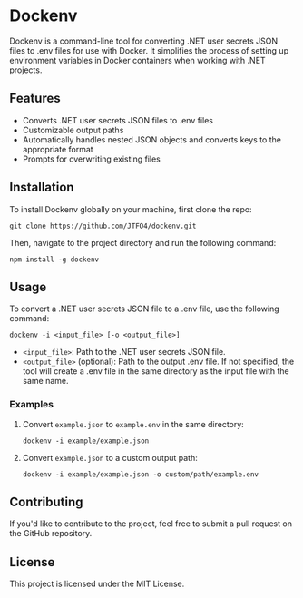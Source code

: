 # Dockenv

Dockenv is a command-line tool for converting .NET user secrets JSON files to .env files for use with Docker. It simplifies the process of setting up environment variables in Docker containers when working with .NET projects.

## Features

- Converts .NET user secrets JSON files to .env files
- Customizable output paths
- Automatically handles nested JSON objects and converts keys to the appropriate format
- Prompts for overwriting existing files

## Installation

To install Dockenv globally on your machine, first clone the repo:

```shell
git clone https://github.com/JTFO4/dockenv.git
```

Then, navigate to the project directory and run the following command:

```shell
npm install -g dockenv
```



## Usage

To convert a .NET user secrets JSON file to a .env file, use the following command:

```shell
dockenv -i <input_file> [-o <output_file>]
```

- `<input_file>`: Path to the .NET user secrets JSON file.
- `<output_file>` (optional): Path to the output .env file. If not specified, the tool will create a .env file in the same directory as the input file with the same name.

### Examples

1. Convert `example.json` to `example.env` in the same directory:
  
    ```shell
    dockenv -i example/example.json
    ```
   
2. Convert `example.json` to a custom output path:
    ```shell
    dockenv -i example/example.json -o custom/path/example.env
    ```

## Contributing

If you'd like to contribute to the project, feel free to submit a pull request on the GitHub repository.

## License

This project is licensed under the MIT License.
